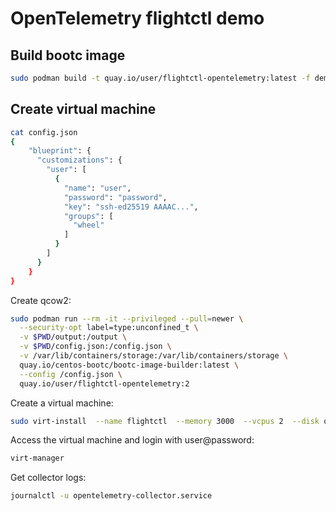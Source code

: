 # OpenTelemetry flightctl demo

## Build bootc image

```bash
sudo podman build -t quay.io/user/flightctl-opentelemetry:latest -f demos/opentelemetry/bootc/Containerfile demos/opentelemetry/bootc
```

## Create virtual machine

```bash
cat config.json
{
    "blueprint": {
      "customizations": {
        "user": [
          {
            "name": "user",
            "password": "password",
            "key": "ssh-ed25519 AAAAC...",
            "groups": [
              "wheel"
            ]
          }
        ]
      }
    }
}
```

Create qcow2: 

```bash
sudo podman run --rm -it --privileged --pull=newer \
  --security-opt label=type:unconfined_t \
  -v $PWD/output:/output \
  -v $PWD/config.json:/config.json \
  -v /var/lib/containers/storage:/var/lib/containers/storage \
  quay.io/centos-bootc/bootc-image-builder:latest \
  --config /config.json \
  quay.io/user/flightctl-opentelemetry:2
```

Create a virtual machine:
```bash
sudo virt-install  --name flightctl  --memory 3000  --vcpus 2  --disk output/qcow2/disk.qcow2  --import  --os-variant centos-stream9
```

Access the virtual machine and login with user@password:
```bash
virt-manager
```

Get collector logs:
```bash
journalctl -u opentelemetry-collector.service
```